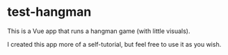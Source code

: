 # test-hangman

This is a Vue app that runs a hangman game (with little visuals).

I created this app more of a self-tutorial, but feel free to use it as you wish.
